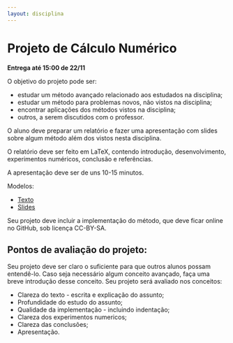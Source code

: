 ```yaml
---
layout: disciplina
---
```

# Projeto de Cálculo Numérico

**Entrega até 15:00 de 22/11**

O objetivo do projeto pode ser:
- estudar um método avançado relacionado aos estudados na disciplina;
- estudar um método para problemas novos, não vistos na disciplina;
- encontrar aplicações dos métodos vistos na disciplina;
- outros, a serem discutidos com o professor.

O aluno deve preparar um relatório e fazer uma apresentação com slides sobre algum
método além dos vistos nesta disciplina. 

O relatório deve ser feito em LaTeX, contendo introdução, desenvolvimento,
experimentos numéricos, conclusão e referências.

A apresentação deve ser de uns 10-15 minutos.

Modelos:
- [Texto](https://www.overleaf.com/latex/templates/modelo-projeto/hmgjtbtvtwdy)
- [Slides](https://www.overleaf.com/latex/examples/modelo-projeto-slides/pxrcqrwvccfq)

Seu projeto deve incluir a implementação do método, que deve ficar online no GitHub,
sob licença CC-BY-SA.

## Pontos de avaliação do projeto:

Seu projeto deve ser claro o suficiente para que outros alunos possam entendê-lo.
Caso seja necessário algum conceito avançado, faça uma breve introdução desse conceito.
Seu projeto será avaliado nos conceitos:

- Clareza do texto - escrita e explicação do assunto;
- Profundidade do estudo do assunto;
- Qualidade da implementação - incluindo indentação;
- Clareza dos experimentos numericos;
- Clareza das conclusões;
- Apresentação.
